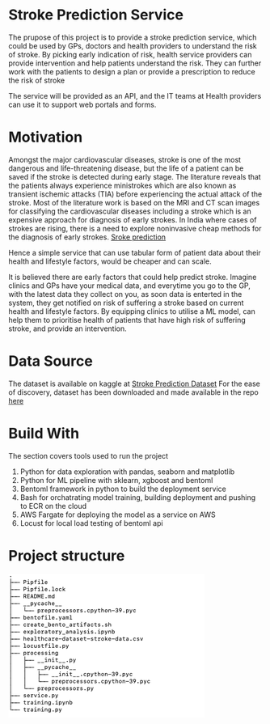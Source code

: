 # Stroke Prediction Service
The prupose of this project is to provide a stroke prediction service, which could be used by GPs, doctors and health providers to understand the risk of stroke. By picking early indication of risk, health service providers can provide intervention and help patients
understand the risk. They can further work with the patients to design a plan or provide a prescription to reduce the risk of stroke

The service will be provided as an API, and the IT teams at Health providers can use it to support web portals and forms.

# Motivation 
Amongst the major cardiovascular diseases, stroke is one of the most dangerous and life-threatening disease, but the life of a patient can be saved if the stroke is detected during early stage. The literature reveals that the patients always experience ministrokes which are also known as transient ischemic attacks (TIA) before experiencing the actual attack of the stroke. Most of the literature work is based on the MRI and CT scan images for classifying the cardiovascular diseases including a stroke which is an expensive approach for diagnosis of early strokes. In India where cases of strokes are rising, there is a need to explore noninvasive cheap methods for the diagnosis of early strokes. [Sroke prediction](https://www.hindawi.com/journals/bn/2022/7725597/)

Hence a simple service that can use tabular form of patient data about their health and lifestyle factors, would be cheaper and can scale.

It is believed there are early factors that could help predict stroke. Imagine clinics and GPs have your medical data, and everytime you
go to the GP, with the latest data they collect on you, as soon data is enterted in the system, they get notified on risk of suffering a stroke based on current health and lifestyle factors. By equipping clinics to utilise a ML model, can help them to prioritise health of patients that have high risk of suffering stroke, and provide an intervention.


# Data Source 
The dataset is available on kaggle at [Stroke Prediction Dataset](https://www.kaggle.com/datasets/fedesoriano/stroke-prediction-dataset)
For the ease of discovery, dataset has been downloaded and made available in the repo [here](https://github.com/Nakulbajaj101/mlbookzoomcamp-midterm-stroke-prediction/blob/main/healthcare-dataset-stroke-data.csv)

# Build With
The section covers tools used to run the project
1. Python for data exploration with pandas, seaborn and matplotlib
2. Python for ML pipeline with sklearn, xgboost and bentoml
3. Bentoml framework in python to build the deployment service
4. Bash for orchatrating model training, building deployment and pushing to ECR on the cloud
5. AWS Fargate for deploying the model as a service on AWS
6. Locust for local load testing of bentoml api

# Project structure
![alt text](https://github.com/Nakulbajaj101/mlbookzoomcamp-midterm-stroke-prediction/blob/main/images/ProjectTree.png)
